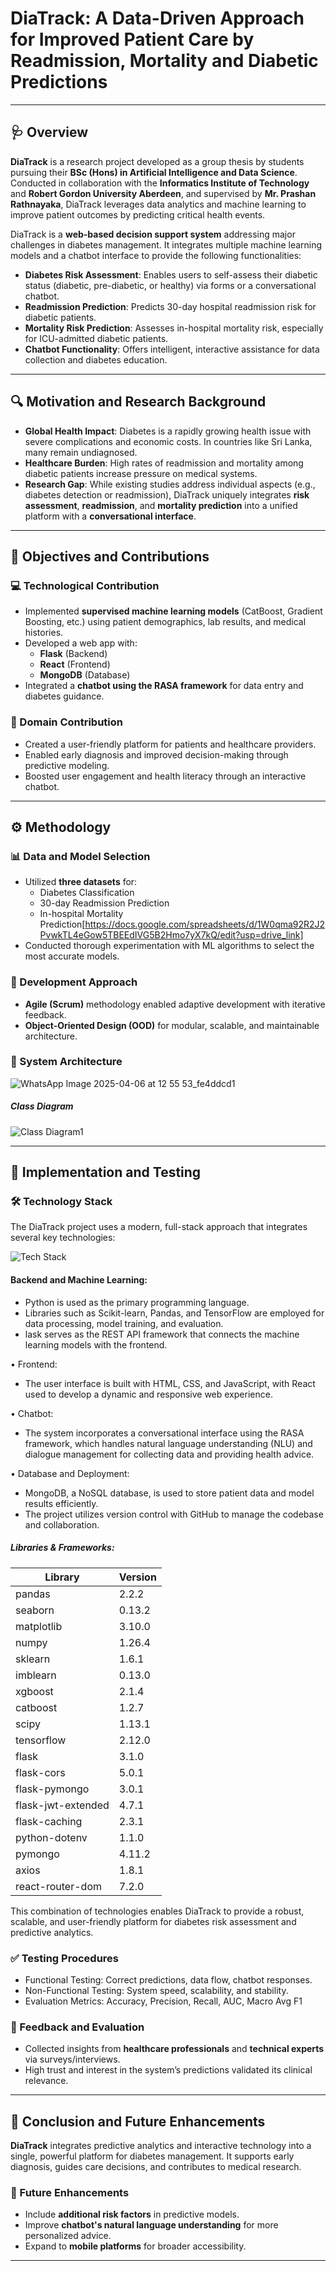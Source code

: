 # DiaTrack: A Data-Driven Approach for Improved Patient Care by Readmission, Mortality and Diabetic Predictions

---

## 🩺 Overview

**DiaTrack** is a research project developed as a group thesis by students pursuing their **BSc (Hons) in Artificial Intelligence and Data Science**. Conducted in collaboration with the **Informatics Institute of Technology** and **Robert Gordon University Aberdeen**, and supervised by **Mr. Prashan Rathnayaka**, DiaTrack leverages data analytics and machine learning to improve patient outcomes by predicting critical health events.

DiaTrack is a **web-based decision support system** addressing major challenges in diabetes management. It integrates multiple machine learning models and a chatbot interface to provide the following functionalities:

- **Diabetes Risk Assessment**: Enables users to self-assess their diabetic status (diabetic, pre-diabetic, or healthy) via forms or a conversational chatbot.
- **Readmission Prediction**: Predicts 30-day hospital readmission risk for diabetic patients.
- **Mortality Risk Prediction**: Assesses in-hospital mortality risk, especially for ICU-admitted diabetic patients.
- **Chatbot Functionality**: Offers intelligent, interactive assistance for data collection and diabetes education.

---

## 🔍 Motivation and Research Background

- **Global Health Impact**: Diabetes is a rapidly growing health issue with severe complications and economic costs. In countries like Sri Lanka, many remain undiagnosed.
- **Healthcare Burden**: High rates of readmission and mortality among diabetic patients increase pressure on medical systems.
- **Research Gap**: While existing studies address individual aspects (e.g., diabetes detection or readmission), DiaTrack uniquely integrates **risk assessment**, **readmission**, and **mortality prediction** into a unified platform with a **conversational interface**.

---

## 🎯 Objectives and Contributions

### 💻 Technological Contribution

- Implemented **supervised machine learning models** (CatBoost, Gradient Boosting, etc.) using patient demographics, lab results, and medical histories.
- Developed a web app with:
  - **Flask** (Backend)
  - **React** (Frontend)
  - **MongoDB** (Database)
- Integrated a **chatbot using the RASA framework** for data entry and diabetes guidance.

### 🧠 Domain Contribution

- Created a user-friendly platform for patients and healthcare providers.
- Enabled early diagnosis and improved decision-making through predictive modeling.
- Boosted user engagement and health literacy through an interactive chatbot.

---

## ⚙️ Methodology

### 📊 Data and Model Selection

- Utilized **three datasets** for:
  - Diabetes Classification
  - 30-day Readmission Prediction
  - In-hospital Mortality Prediction[https://docs.google.com/spreadsheets/d/1W0qma92R2J2PvwkTL4eGow5TBEEdIVG5B2Hmo7yX7kQ/edit?usp=drive_link]
- Conducted thorough experimentation with ML algorithms to select the most accurate models.

### 🚀 Development Approach

- **Agile (Scrum)** methodology enabled adaptive development with iterative feedback.
- **Object-Oriented Design (OOD)** for modular, scalable, and maintainable architecture.

### 🧱 System Architecture

![WhatsApp Image 2025-04-06 at 12 55 53_fe4ddcd1](https://github.com/user-attachments/assets/eafa35a7-4763-4a72-a5ee-38e1a59e5cee)

##### Class Diagram
![Class Diagram1](https://github.com/user-attachments/assets/70010c84-4a5f-4737-899f-0df15477e8bf)

---

## 🧪 Implementation and Testing

### 🛠 Technology Stack

The DiaTrack project uses a modern, full-stack approach that integrates several key technologies:

![Tech Stack](https://github.com/user-attachments/assets/07c71b90-ec57-4191-8105-94539273c5f2)

#### Backend and Machine Learning:
- Python is used as the primary programming language.
-  Libraries such as Scikit-learn, Pandas, and TensorFlow are employed for data processing, model training, and evaluation.
-  lask serves as the REST API framework that connects the machine learning models with the frontend.

•	Frontend:
- The user interface is built with HTML, CSS, and JavaScript, with React used to develop a dynamic and responsive web experience.

•	Chatbot:
- The system incorporates a conversational interface using the RASA framework, which handles natural language understanding (NLU) and dialogue management for collecting data and providing health advice.

•	Database and Deployment:
-	MongoDB, a NoSQL database, is used to store patient data and model results efficiently.
-	The project utilizes version control with GitHub to manage the codebase and collaboration.

##### Libraries & Frameworks:

| Library              | Version  |
|----------------------|----------|
| pandas               | 2.2.2    |
| seaborn              | 0.13.2   |
| matplotlib           | 3.10.0   |
| numpy                | 1.26.4   |
| sklearn              | 1.6.1    |
| imblearn             | 0.13.0   |
| xgboost              | 2.1.4    |
| catboost             | 1.2.7    |
| scipy                | 1.13.1   |
| tensorflow           | 2.12.0   |
| flask                | 3.1.0    |
| flask-cors           | 5.0.1    |
| flask-pymongo        | 3.0.1    |
| flask-jwt-extended   | 4.7.1    |
| flask-caching        | 2.3.1    |
| python-dotenv        | 1.1.0    |
| pymongo              | 4.11.2   |
| axios                | 1.8.1    |
| react-router-dom     | 7.2.0    |


This combination of technologies enables DiaTrack to provide a robust, scalable, and user-friendly platform for diabetes risk assessment and predictive analytics.

### ✅ Testing Procedures

- Functional Testing: Correct predictions, data flow, chatbot responses.
- Non-Functional Testing: System speed, scalability, and stability.
- Evaluation Metrics: Accuracy, Precision, Recall, AUC, Macro Avg F1

### 🧾 Feedback and Evaluation

- Collected insights from **healthcare professionals** and **technical experts** via surveys/interviews.
- High trust and interest in the system’s predictions validated its clinical relevance.

---

## 📌 Conclusion and Future Enhancements

**DiaTrack** integrates predictive analytics and interactive technology into a single, powerful platform for diabetes management. It supports early diagnosis, guides care decisions, and contributes to medical research.

### 🔮 Future Enhancements

- Include **additional risk factors** in predictive models.
- Improve **chatbot's natural language understanding** for more personalized advice.
- Expand to **mobile platforms** for broader accessibility.

---

